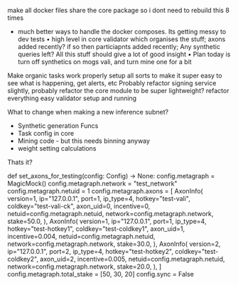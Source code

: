 make all docker files share the core package so i dont need to rebuild this 8 times
- much better ways to handle the docker composes. Its getting messy to dev
tests
•⁠  ⁠high level in core validator which organises the stuff; axons added recently? if so then particiapnts added recently; Any synthetic queries left? All this stuff should give a lot of good insight
•⁠  ⁠⁠Plan today is turn off synthetics on mogs vali, and turn mine one for a bit

Make organic tasks work properly
setup all sorts to make it super easy to see what is happening, get alerts, etc
Probably refactor signing service slightly, probably refactor the core module to be super lightweight?
refactor everything
easy validator setup and running




What to change when making a new inference subnet?
- Synthetic generation Funcs
- Task config in core
- Mining code - but this needs binning anyway
- weight setting calculations

Thats it?



def set_axons_for_testing(config: Config) -> None:
    config.metagraph = MagicMock()
    config.metagraph.network = "test_network"
    config.metagraph.netuid = 1
    config.metagraph.axons = [
        AxonInfo(
            version=1,
            ip="127.0.0.1",
            port=1,
            ip_type=4,
            hotkey="test-vali",
            coldkey="test-vali-ck",
            axon_uid=0,
            incentive=0,
            netuid=config.metagraph.netuid,
            network=config.metagraph.network,
            stake=50.0,
        ),
        AxonInfo(
            version=1,
            ip="127.0.0.1",
            port=1,
            ip_type=4,
            hotkey="test-hotkey1",
            coldkey="test-coldkey1",
            axon_uid=1,
            incentive=0.004,
            netuid=config.metagraph.netuid,
            network=config.metagraph.network,
            stake=30.0,
        ),
        AxonInfo(
            version=2,
            ip="127.0.0.1",
            port=2,
            ip_type=4,
            hotkey="test-hotkey2",
            coldkey="test-coldkey2",
            axon_uid=2,
            incentive=0.005,
            netuid=config.metagraph.netuid,
            network=config.metagraph.network,
            stake=20.0,
        ),
    ]
    config.metagraph.total_stake = [50, 30, 20]
    config.sync = False